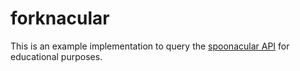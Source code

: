 # forknacular
This is an example implementation to query the [spoonacular API](https://spoonacular.com/food-api/docs) for educational purposes.
